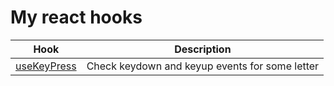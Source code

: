 # My react hooks

| Hook        | Description |
| ----------- | ----------- |
| [useKeyPress]() | Check keydown and keyup events for some letter |